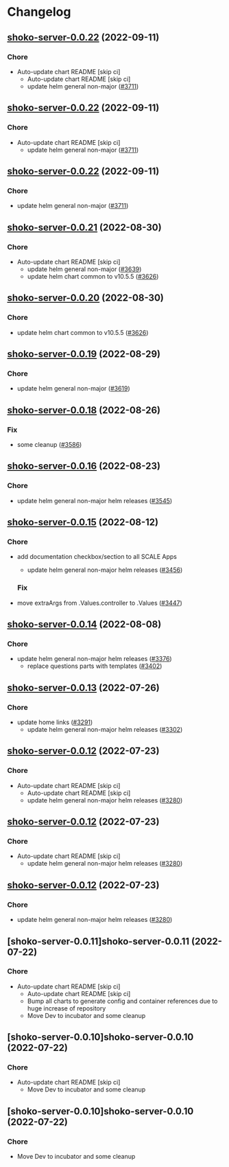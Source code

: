 # Changelog



## [shoko-server-0.0.22](https://github.com/truecharts/charts/compare/shoko-server-0.0.21...shoko-server-0.0.22) (2022-09-11)

### Chore

- Auto-update chart README [skip ci]
  - Auto-update chart README [skip ci]
  - update helm general non-major ([#3711](https://github.com/truecharts/charts/issues/3711))




## [shoko-server-0.0.22](https://github.com/truecharts/charts/compare/shoko-server-0.0.21...shoko-server-0.0.22) (2022-09-11)

### Chore

- Auto-update chart README [skip ci]
  - update helm general non-major ([#3711](https://github.com/truecharts/charts/issues/3711))




## [shoko-server-0.0.22](https://github.com/truecharts/charts/compare/shoko-server-0.0.21...shoko-server-0.0.22) (2022-09-11)

### Chore

- update helm general non-major ([#3711](https://github.com/truecharts/charts/issues/3711))




## [shoko-server-0.0.21](https://github.com/truecharts/charts/compare/shoko-server-0.0.19...shoko-server-0.0.21) (2022-08-30)

### Chore

- Auto-update chart README [skip ci]
  - update helm general non-major ([#3639](https://github.com/truecharts/charts/issues/3639))
  - update helm chart common to v10.5.5 ([#3626](https://github.com/truecharts/charts/issues/3626))




## [shoko-server-0.0.20](https://github.com/truecharts/charts/compare/shoko-server-0.0.19...shoko-server-0.0.20) (2022-08-30)

### Chore

- update helm chart common to v10.5.5 ([#3626](https://github.com/truecharts/charts/issues/3626))




## [shoko-server-0.0.19](https://github.com/truecharts/charts/compare/shoko-server-0.0.18...shoko-server-0.0.19) (2022-08-29)

### Chore

- update helm general non-major ([#3619](https://github.com/truecharts/charts/issues/3619))




## [shoko-server-0.0.18](https://github.com/truecharts/charts/compare/shoko-server-0.0.16...shoko-server-0.0.18) (2022-08-26)

### Fix

- some cleanup ([#3586](https://github.com/truecharts/charts/issues/3586))




## [shoko-server-0.0.16](https://github.com/truecharts/charts/compare/shoko-server-0.0.15...shoko-server-0.0.16) (2022-08-23)

### Chore

- update helm general non-major helm releases ([#3545](https://github.com/truecharts/charts/issues/3545))




## [shoko-server-0.0.15](https://github.com/truecharts/charts/compare/shoko-server-0.0.14...shoko-server-0.0.15) (2022-08-12)

### Chore

- add documentation checkbox/section to all SCALE Apps
  - update helm general non-major helm releases ([#3456](https://github.com/truecharts/charts/issues/3456))

  ### Fix

- move extraArgs from .Values.controller to .Values ([#3447](https://github.com/truecharts/charts/issues/3447))




## [shoko-server-0.0.14](https://github.com/truecharts/charts/compare/shoko-server-0.0.13...shoko-server-0.0.14) (2022-08-08)

### Chore

- update helm general non-major helm releases ([#3376](https://github.com/truecharts/charts/issues/3376))
  - replace questions parts with templates ([#3402](https://github.com/truecharts/charts/issues/3402))




## [shoko-server-0.0.13](https://github.com/truecharts/apps/compare/shoko-server-0.0.12...shoko-server-0.0.13) (2022-07-26)

### Chore

- update home links ([#3291](https://github.com/truecharts/apps/issues/3291))
  - update helm general non-major helm releases ([#3302](https://github.com/truecharts/apps/issues/3302))




## [shoko-server-0.0.12](https://github.com/truecharts/apps/compare/shoko-server-0.0.11...shoko-server-0.0.12) (2022-07-23)

### Chore

- Auto-update chart README [skip ci]
  - Auto-update chart README [skip ci]
  - update helm general non-major helm releases ([#3280](https://github.com/truecharts/apps/issues/3280))




## [shoko-server-0.0.12](https://github.com/truecharts/apps/compare/shoko-server-0.0.11...shoko-server-0.0.12) (2022-07-23)

### Chore

- Auto-update chart README [skip ci]
  - update helm general non-major helm releases ([#3280](https://github.com/truecharts/apps/issues/3280))




## [shoko-server-0.0.12](https://github.com/truecharts/apps/compare/shoko-server-0.0.11...shoko-server-0.0.12) (2022-07-23)

### Chore

- update helm general non-major helm releases ([#3280](https://github.com/truecharts/apps/issues/3280))




## [shoko-server-0.0.11]shoko-server-0.0.11 (2022-07-22)

### Chore

- Auto-update chart README [skip ci]
  - Auto-update chart README [skip ci]
  - Bump all charts to generate config and container references due to huge increase of repository
  - Move Dev to incubator and some cleanup




## [shoko-server-0.0.10]shoko-server-0.0.10 (2022-07-22)

### Chore

- Auto-update chart README [skip ci]
  - Move Dev to incubator and some cleanup




## [shoko-server-0.0.10]shoko-server-0.0.10 (2022-07-22)

### Chore

- Move Dev to incubator and some cleanup
